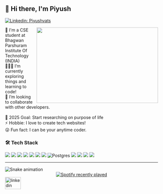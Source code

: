 ## 👋 Hi there, I'm Piyush


[![Linkedin: Piyushvats](https://img.shields.io/badge/-LinkedIn-blue?style=flat-square&logo=Linkedin&logoColor=white&link=https://www.linkedin.com/in/piyushvats)](https://www.linkedin.com/in/piyushvats/)

<img align="right" width="400px" height="250px" src="https://media.giphy.com/media/2zeji2UedvZzvIZ45N/giphy.gif">
🏫 I'm a CSE student at Bhagwan Parshuram Institute Of Technology (INDIA) <br/>
👩🏾‍💻 I’m currently exploring things and learning to code! <br/>
🤝 I’m looking to collaborate with other developers.<br/>
<br/>
🥅 2025 Goal: Start researching on purpose of life<br/>
⚡ Hobbie: I love to create tech websites!<br/>
😜 Fun fact: I can be your anytime coder.<br/>


### 🛠 Tech Stack

<img src="https://img.shields.io/badge/-C%20&%20C++-659ad2?style=flat&logo=c%2B%2B&logoColor=ffffff"> <img src="https://img.shields.io/badge/-Python-black?style=flat&logo=python&logoColor=white"> 
<img src = "https://img.shields.io/badge/-HTML5-E34F26?style=flat&logo=html5&logoColor=white"> <img src = "https://img.shields.io/badge/-CSS3-1572B6?style=flat&logo=css3&logoColor=white">
<img src="https://img.shields.io/badge/-JavaScript-eed718?style=flat&logo=javascript&logoColor=ffffff"> <img src="https://img.shields.io/badge/-Sass-cc6699?style=flat&logo=sass&logoColor=ffffff"> <img src="https://img.shields.io/badge/-React-000000?style=flat&logo=react&logoColor=00c8ff"> <img alt="Postgres" src ="https://img.shields.io/badge/PostgreSQL-%23316192.svg?style=flat&logo=postgresql&logoColor=white"/> <img src="http://img.shields.io/badge/-Git-F1502F?style=flat&logo=git&logoColor=FFFFFF">
<img src="http://img.shields.io/badge/-Github-000000?style=flat&logo=github&logoColor=FFFFFF">
<img src="http://img.shields.io/badge/-VS%20Code-007ACC?style=flat&logo=visual%20studio%20code&logoColor=white">
<img src="http://img.shields.io/badge/-Vercel-black?style=flat&logo=vercel&logoColor=white">
<!-- <img src="https://img.shields.io/badge/-Bootstrap-563D7C?style=flat&logo=bootstrap&logoColor=white"> -->
<!-- <img src="https://img.shields.io/badge/-Progressive Web Apps-5A0FC8?style=flat"> -->
<!-- <img src="https://img.shields.io/badge/-MongoDB-4DB33D?style=flat&logo=mongodb&logoColor=FFFFFF">
<img src="https://img.shields.io/badge/-GraphQL-e535ab?style=flat&logo=graphql&logoColor=FFFFFF">
<img src="https://img.shields.io/badge/-MySQL-F29111?style=flat&logo=mysql&logoColor=FFFFFF"> -->
<!-- <img src="https://img.shields.io/badge/-Express.js-787878?style=flat"> -->
<!-- <img src="https://img.shields.io/badge/-Node.js-3C873A?style=flat&logo=Node.js&logoColor=white"> -->
<!-- <img src="https://img.shields.io/badge/-Firebase-FFA611?style=flat&logo=firebase&logoColor=FFFFFF"> -->

---
<img src="https://raw.githubusercontent.com/Piyush00715/Piyush00715/output/snake.svg" alt="Snake animation" />

<div align="center">
  <a href="https://open.spotify.com/user/v041tvjlmqbtnkvjuxx58vrq6">
    <img src="https://spotify-recently-played-readme.vercel.app/api?user=v041tvjlmqbtnkvjuxx58vrq6&count=5" alt="Spotify recently played"  />
  </a>
</div>

<div align="left">
  <a href="https://www.linkedin.com/in/piyushvats/" target="_blank">
    <img src="https://raw.githubusercontent.com/maurodesouza/profile-readme-generator/master/src/assets/icons/social/linkedin/default.svg" width="52" height="40" alt="linkedin logo"  />
  </a>
  <a href="piyushvats.netlify.app" target="_blank">
  </a>
</div>
